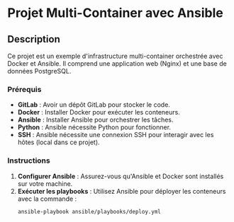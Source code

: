# Projet Multi-Container avec Ansible

## Description

Ce projet est un exemple d'infrastructure multi-container orchestrée avec Docker et Ansible. Il comprend une application web (Nginx) et une base de données PostgreSQL.

### Prérequis

- **GitLab** : Avoir un dépôt GitLab pour stocker le code.
- **Docker** : Installer Docker pour exécuter les conteneurs.
- **Ansible** : Installer Ansible pour orchestrer les tâches.
- **Python** : Ansible nécessite Python pour fonctionner.
- **SSH** : Ansible nécessite une connexion SSH pour interagir avec les hôtes (local dans ce projet).

### Instructions

1. **Configurer Ansible** : Assurez-vous qu'Ansible et Docker sont installés sur votre machine.
2. **Exécuter les playbooks** : Utilisez Ansible pour déployer les conteneurs avec la commande :
   ```bash
   ansible-playbook ansible/playbooks/deploy.yml
